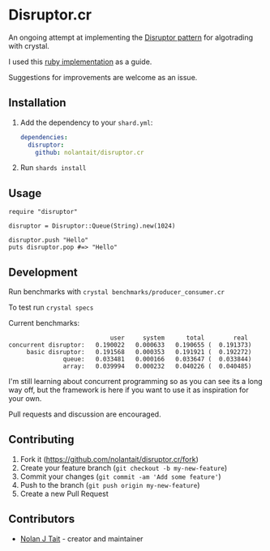# Disruptor.cr

An ongoing attempt at implementing the [Disruptor pattern](https://martinfowler.com/articles/lmax.html)
for algotrading with crystal.

I used this [ruby implementation](https://github.com/ileitch/disruptor) as a guide.

Suggestions for improvements are welcome as an issue.

## Installation

1. Add the dependency to your `shard.yml`:

   ```yaml
   dependencies:
     disruptor:
       github: nolantait/disruptor.cr
   ```

2. Run `shards install`

## Usage

```crystal
require "disruptor"

disruptor = Disruptor::Queue(String).new(1024)

disruptor.push "Hello"
puts disruptor.pop #=> "Hello"
```

## Development

Run benchmarks with `crystal benchmarks/producer_consumer.cr`

To test run `crystal specs`

Current benchmarks:

```
                            user     system      total        real
concurrent disruptor:   0.190022   0.000633   0.190655 (  0.191373)
     basic disruptor:   0.191568   0.000353   0.191921 (  0.192272)
               queue:   0.033481   0.000166   0.033647 (  0.033844)
               array:   0.039994   0.000232   0.040226 (  0.040485)
```

I'm still learning about concurrent programming so as you can see
its a long way off, but the framework is here if you want to use it as
inspiration for your own.

Pull requests and discussion are encouraged.

## Contributing

1. Fork it (<https://github.com/nolantait/disruptor.cr/fork>)
2. Create your feature branch (`git checkout -b my-new-feature`)
3. Commit your changes (`git commit -am 'Add some feature'`)
4. Push to the branch (`git push origin my-new-feature`)
5. Create a new Pull Request

## Contributors

- [Nolan J Tait](https://github.com/nolantait) - creator and maintainer
